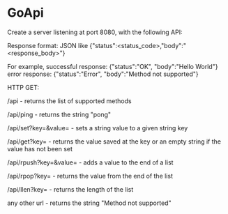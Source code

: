 # GoApi




Create a server listening at port 8080, with the following API:

Response format: JSON like {"status":<status_code>,"body":"<response_body>"}

For example, successful response: {"status":"OK", "body":"Hello World"}
             error response: {"status":"Error", "body":"Method not supported"}



HTTP GET:

/api - returns the list of supported methods

/api/ping - returns the string "pong"

/api/set?key=<key>&value=<value> - sets a string value to a given string key

/api/get?key=<key> - returns the value saved at the key or an empty string if the value has not been set

/api/rpush?key=<key>&value=<value> - adds a value to the end of a list

/api/rpop?key=<key> - returns the value from the end of the list

/api/llen?key=<key> - returns the length of the list


any other url - returns the string "Method not supported"

